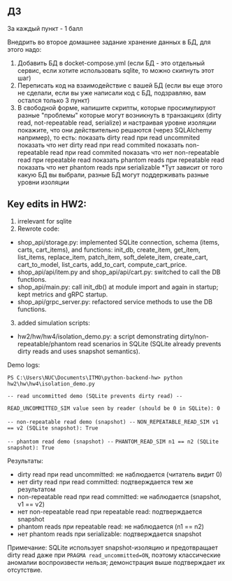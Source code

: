 ## ДЗ

За каждый пункт - 1 балл

Внедрить во второе домашнее задание хранение данных в БД, для этого надо:
1) Добавить БД в docket-compose.yml (если БД - это отдельный сервис, если хотите использовать sqlite, то можно скипнуть этот шаг)
2) Переписать код на взаимодействие с вашей БД (если вы еще этого не сделали, если вы уже написали код с БД, подзравляю, вам остался только 3 пункт)
3) В свободной форме, напишите скрипты, которые просимулируют разные "проблемы" которые могут возникнуть в транзакциях (dirty read, not-repeatable read, serialize) и настраивая уровне изоляции покажите, что они действительно решаются (через SQLAlchemy например), то есть:
показать dirty read при read uncommited
показать что нет dirty read при read commited
показать non-repeatable read при read commited
показать что нет non-repeatable read при repeatable read
показать  phantom reads при repeatable read
показать что нет phantom reads при serializable
*Тут зависит от того какую БД вы выбрали, разные БД могут поддерживать разные уровни изоляции

## Key edits in HW2:
1) irrelevant for sqlite
2) Rewrote code:
- shop_api/storage.py: implemented SQLite connection, schema (items, carts, cart_items), and functions: init_db, create_item, get_item, list_items, replace_item, patch_item, soft_delete_item, create_cart, cart_to_model, list_carts, add_to_cart, compute_cart_price.
- shop_api/api/item.py and shop_api/api/cart.py: switched to call the DB functions.
- shop_api/main.py: call init_db() at module import and again in startup; kept metrics and gRPC startup.
- shop_api/grpc_server.py: refactored service methods to use the DB functions.
3) added simulation scripts:
- hw2/hw/hw4/isolation_demo.py: a script demonstrating dirty/non-repeatable/phantom read scenarios in SQLite (SQLite already prevents dirty reads and uses snapshot semantics).

Demo logs:

`PS C:\Users\NUC\Documents\ITMO\python-backend-hw> python  hw2\hw\hw4\isolation_demo.py`

`-- read uncommitted demo (SQLite prevents dirty read) --`

`READ_UNCOMMITTED_SIM value seen by reader (should be 0 in SQLite): 0`

`-- non-repeatable read demo (snapshot) --`
`NON_REPEATABLE_READ_SIM v1 == v2 (SQLite snapshot): True`

`-- phantom read demo (snapshot) --`
`PHANTOM_READ_SIM n1 == n2 (SQLite snapshot): True`

Результаты:
- dirty read при read uncommitted: не наблюдается (читатель видит 0)
- нет dirty read при read committed: подтверждается тем же результатом
- non-repeatable read при read committed: не наблюдается (snapshot, v1 == v2)
- нет non-repeatable read при repeatable read: подтверждается snapshot
- phantom reads при repeatable read: не наблюдается (n1 == n2)
- нет phantom reads при serializable: подтверждается snapshot

Примечание: SQLite использует snapshot-изоляцию и предотвращает dirty read даже при `PRAGMA read_uncommitted=ON`, поэтому классические аномалии воспроизвести нельзя; демонстрация выше подтверждает их отсутствие.